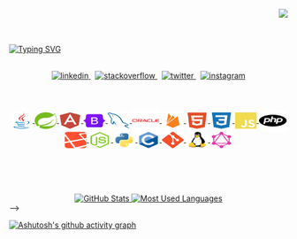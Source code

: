 <p align="right" width="100%">
    <img  src="https://komarev.com/ghpvc/?username=el-moudni-hicham&color=blue&style=flat-square"> 
</p>

<br/>

[![Typing SVG](https://readme-typing-svg.herokuapp.com?font=Fira+Code&color=3da37a&size=40&center=true&vCenter=true&width=1100&lines=Hi+%F0%9F%91%8B%2C++I'm+Hicham+El+Moudni;I'm+from+Morocco+;I'm+a+Software+Engineer++%F0%9F%91%A8%E2%80%8D%F0%9F%92%BB;I'm+a+DS+%26+AI+Master's+Student++%F0%9F%A4%96;Be+Welcome!+%E3%83%84)](https://git.io/typing-svg)

<br/>

<div align="center">
<a href="https://linkedin.com/in/hicham-el-moudni" target="_blank">
<img src=https://img.shields.io/badge/linkedin-%231E77B5.svg?&style=for-the-badge&logo=linkedin&logoColor=white alt=linkedin style="margin-bottom: 5px;" />
</a>
     &nbsp;
<a href="https://stackoverflow.com/users/18048518/hicham-el-moudni" target="_blank">
<img src=https://img.shields.io/badge/stackoverflow-%23F28032.svg?&style=for-the-badge&logo=stackoverflow&logoColor=white alt=stackoverflow style="margin-bottom: 5px;" />
</a>  
        &nbsp;
<a href="https://twitter.com/elmoudni_hicham" target="_blank">
<img src=https://img.shields.io/badge/twitter-%2300acee.svg?&style=for-the-badge&logo=twitter&logoColor=white alt=twitter style="margin-bottom: 5px;" />
</a>
    &nbsp;
<a href="https://instagram.com/el_moudnii_hicham" target="_blank">
<img src=https://img.shields.io/badge/instagram-%23000000.svg?&style=for-the-badge&logo=instagram&logoColor=white alt=instagram style="margin-bottom: 5px;" />
</a> 
</div>  


<br/>
<br/>



<div style="display: inline_block">
  <p align="center">
    <a href="#">
      <img align="center" alt="Logo" height="30" width="40" title="Logo" src="https://raw.githubusercontent.com/devicons/devicon/master/icons/java/java-original.svg">
    </a>
    <a href="#">
      <img align="center" alt="Logo" height="30" width="40" title="Logo" src="https://raw.githubusercontent.com/devicons/devicon/master/icons/spring/spring-original.svg">
    </a>
    <a href="#">
      <img align="center" alt="Logo" height="30" width="40" title="Logo" src="https://raw.githubusercontent.com/devicons/devicon/master/icons/angularjs/angularjs-plain.svg">
    </a>
    <a href="#">
      <img align="center" alt="Logo" height="30" width="40" title="Logo" src="https://raw.githubusercontent.com/devicons/devicon/master/icons/bootstrap/bootstrap-original.svg">
    </a>
    <a href="#">
      <img align="center" alt="Logo" height="30" width="40" title="Logo" src="https://raw.githubusercontent.com/devicons/devicon/master/icons/mysql/mysql-original.svg">
    </a>
    <a href="#">
      <img align="center" alt="Logo" height="40" width="50" title="Logo" src="https://raw.githubusercontent.com/devicons/devicon/master/icons/oracle/oracle-original.svg">
    </a>
    <a href="#">
      <img align="center" alt="Logo" height="30" width="40" title="Logo" src="https://raw.githubusercontent.com/devicons/devicon/master/icons/firebase/firebase-plain.svg">
    </a>
    <a href="#">
      <img align="center" alt="Logo" height="30" width="40" title="Logo" src="https://raw.githubusercontent.com/devicons/devicon/master/icons/html5/html5-plain.svg">
    </a>
    <a href="#">
      <img align="center" alt="Logo" height="30" width="40" title="Logo" src="https://raw.githubusercontent.com/devicons/devicon/master/icons/css3/css3-plain.svg">
    </a>
    <a href="#">
      <img align="center" alt="Logo" height="30" width="40" title="Logo" src="https://raw.githubusercontent.com/devicons/devicon/master/icons/javascript/javascript-plain.svg">
    </a>
    <a href="#">
      <img align="center" alt="Logo" height="40" width="50" title="Logo" src="https://raw.githubusercontent.com/devicons/devicon/master/icons/php/php-plain.svg">
    </a>
    <a href="#">
      <img align="center" alt="Logo" height="30" width="40" title="Logo" src="https://raw.githubusercontent.com/devicons/devicon/master/icons/laravel/laravel-plain.svg">
    </a>
    <a href="#">
      <img align="center" alt="Logo" height="30" width="40" title="Logo" src="https://raw.githubusercontent.com/devicons/devicon/master/icons/nodejs/nodejs-plain.svg">
    </a>
    <a href="#">
      <img align="center" alt="Logo" height="30" width="40" title="Logo" src="https://raw.githubusercontent.com/devicons/devicon/master/icons/python/python-original.svg">
    </a>
    <a href="#">
      <img align="center" alt="Logo" height="30" width="40" title="Logo" src="https://raw.githubusercontent.com/devicons/devicon/master/icons/c/c-original.svg">
    </a>
    <a href="#">
      <img align="center" alt="Logo" height="30" width="40" title="Logo" src="https://raw.githubusercontent.com/devicons/devicon/master/icons/git/git-original.svg">
    </a>
    <a href="#">
      <img align="center" alt="Logo" height="30" width="40" title="Logo" src="https://raw.githubusercontent.com/devicons/devicon/master/icons/linux/linux-original.svg">
    </a>
    <a href="#">
      <img align="center" alt="Logo" height="30" width="40" title="Logo" src="https://raw.githubusercontent.com/devicons/devicon/master/icons/graphql/graphql-plain.svg">
    </a>
   
  </p>
</div>


<br/>
    <br/>
<br/>
<!-->
 <div align="center">
  <br>
  <a href="#">
    <img height="190rem" alt="GitHub Stats" src="https://github-readme-stats.vercel.app/api?username=el-moudni-hicham&show_icons=true&theme=vue-dark&bg_color=0d1117&border_color=0d1117&count_private=true&color=29d64b"/>
  </a>
  <a href="#">
    <img height="190rem" alt="Most Used Languages" src="https://github-readme-stats.vercel.app/api/top-langs/?username=el-moudni-hicham&langs_count=5&layout=compact&theme=vue-dark&bg_color=0d1117&border_color=0d1117&color=29d64b"/>
  </a>
</div> -->
 

<br/>
 
[![Ashutosh's github activity graph](https://github-readme-activity-graph.cyclic.app/graph?username=el-moudni-hicham&theme=vue&bg_color=0d1117&border_color=0d1117&hide_border=true&line=18c964&point=403d3d&area=true)](https://github.com/ashutosh00710/github-readme-activity-graph)

